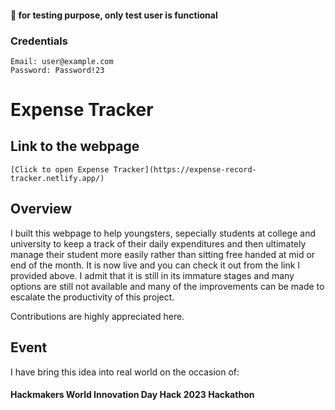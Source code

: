 #### 📢 for testing purpose, only test user is functional
### Credentials
    Email: user@example.com
    Password: Password!23
# Expense Tracker
## Link to the webpage
    [Click to open Expense Tracker](https://expense-record-tracker.netlify.app/)
## Overview
I built this webpage to help youngsters, sepecially students at college and university to keep a track of their daily expenditures and then ultimately manage their student more easily rather than sitting free handed at mid or end of the month. It is now live and you can check it out from the link I provided above. I admit that it is still in its immature stages and many  options are still not available and many of the improvements can be made to escalate the productivity of this project.

Contributions are highly appreciated here.

## Event
I have bring this idea into real world on the occasion of:
#### Hackmakers World Innovation Day Hack 2023 Hackathon


